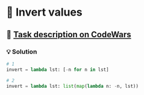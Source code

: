 # 📝 Invert values

## 🔗 [Task description on CodeWars](https://www.codewars.com/kata/5899dc03bc95b1bf1b0000ad)

### 💡 Solution

```python
# 1
invert = lambda lst: [-n for n in lst]

# 2
invert = lambda lst: list(map(lambda n: -n, lst))
```
